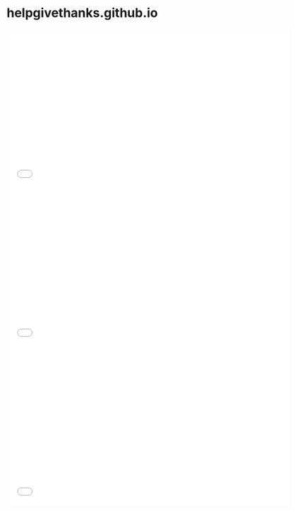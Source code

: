 # helpgivethanks.github.io


<iframe width="640" height="360" src="//www.youtube.com/embed/o_x2RVnlTZs" frameborder="0" allowfullscreen>
  </iframe>


<iframe width="640" height="360" src="//www.youtube.com/embed/o_x2RVnlTZs" frameborder="0" allowfullscreen>
  </iframe>


<iframe width="640" height="360" src="//www.youtube.com/embed/o_x2RVnlTZs" frameborder="0" allowfullscreen>
  </iframe>
